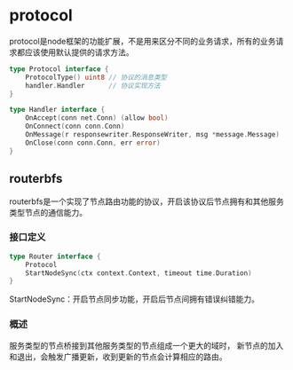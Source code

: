 # protocol 
protocol是node框架的功能扩展，不是用来区分不同的业务请求，所有的业务请求都应该使用默认提供的请求方法。
```go
type Protocol interface {
    ProtocolType() uint8 // 协议的消息类型
    handler.Handler      // 协议实现方法
}

type Handler interface {
    OnAccept(conn net.Conn) (allow bool)
    OnConnect(conn conn.Conn)
    OnMessage(r responsewriter.ResponseWriter, msg *message.Message)
    OnClose(conn conn.Conn, err error)
}

```

## routerbfs
routerbfs是一个实现了节点路由功能的协议，开启该协议后节点拥有和其他服务类型节点的通信能力。

### 接口定义
```go
type Router interface {
	Protocol
	StartNodeSync(ctx context.Context, timeout time.Duration)
}
```
StartNodeSync：开启节点同步功能，开启后节点间拥有错误纠错能力。

### 概述
服务类型的节点桥接到其他服务类型的节点组成一个更大的域时，
新节点的加入和退出，会触发广播更新，收到更新的节点会计算相应的路由。